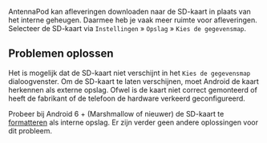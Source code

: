 AntennaPod kan afleveringen downloaden naar de SD-kaart in plaats van het
interne geheugen. Daarmee heb je vaak meer ruimte voor afleveringen. Selecteer
de SD-kaart via `Instellingen` » `Opslag` » `Kies de gegevensmap`.

## Problemen oplossen

Het is mogelijk dat de SD-kaart niet verschijnt in het `Kies de gegevensmap`
dialoogvenster. Om de SD-kaart te laten verschijnen, moet Android de kaart
herkennen als externe opslag. Ofwel is de kaart niet correct gemonteerd of heeft
de fabrikant of de telefoon de hardware verkeerd geconfigureerd.

Probeer bij Android 6 + (Marshmallow of nieuwer) de SD-kaart te [formatteren](https://lmgtfy.com/?q=android+6+sd+card+internal+storage)
als interne opslag. Er zijn verder geen andere oplossingen voor dit probleem.
